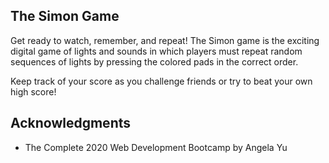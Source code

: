 ## The Simon Game

Get ready to watch, remember, and repeat! The Simon game is the exciting digital game of lights and sounds in which players must repeat random sequences of lights by pressing the colored pads in the correct order. 

Keep track of your score as you challenge friends or try to beat your own high score!
 

## Acknowledgments

  - The Complete 2020 Web Development Bootcamp by Angela Yu
